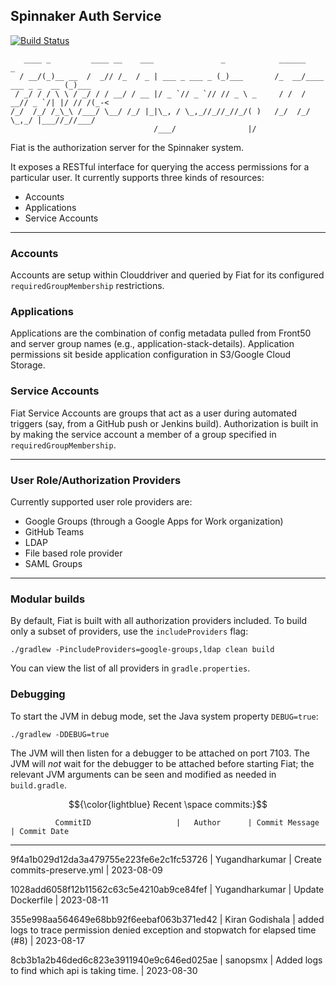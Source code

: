 Spinnaker Auth Service
----------------------

[![Build Status](https://api.travis-ci.org/spinnaker/fiat.svg?branch=master)](https://travis-ci.org/spinnaker/fiat)

```
   ____ _         ____ __    ___               _            ______                  _
  / __/(_)__ __  /  _// /_  / _ | ___ _ ___ _ (_)___       /_  __/____ ___ _ _  __ (_)___
 / _/ / / \ \ / _/ / / __/ / __ |/ _ `// _ `// // _ \ _     / /  / __// _ `/| |/ // /(_-<
/_/  /_/ /_\_\ /___/ \__/ /_/ |_|\_, / \_,_//_//_//_/( )   /_/  /_/   \_,_/ |___//_//___/
                                /___/                |/
```

Fiat is the authorization server for the Spinnaker system.

It exposes a RESTful interface for querying the access permissions for a particular user. It currently supports three kinds of resources:
* Accounts
* Applications
* Service Accounts

---

### Accounts
Accounts are setup within Clouddriver and queried by Fiat for its configured `requiredGroupMembership` restrictions.

### Applications
Applications are the combination of config metadata pulled from Front50 and server group names (e.g., application-stack-details). Application permissions sit beside application configuration in S3/Google Cloud Storage.

### Service Accounts
Fiat Service Accounts are groups that act as a user during automated triggers (say, from a GitHub push or Jenkins build). Authorization is built in by making the service account a member of a group specified in `requiredGroupMembership`.

---

### User Role/Authorization Providers
Currently supported user role providers are:
* Google Groups (through a Google Apps for Work organization)
* GitHub Teams
* LDAP
* File based role provider
* SAML Groups

---

### Modular builds
By default, Fiat is built with all authorization providers included. To build only a subset of
providers, use the `includeProviders` flag:
 ```
./gradlew -PincludeProviders=google-groups,ldap clean build
```
 You can view the list of all providers in `gradle.properties`.

### Debugging

To start the JVM in debug mode, set the Java system property `DEBUG=true`:
```
./gradlew -DDEBUG=true
```

The JVM will then listen for a debugger to be attached on port 7103.  The JVM will _not_ wait for the debugger
to be attached before starting Fiat; the relevant JVM arguments can be seen and modified as needed in `build.gradle`.


$${\color{lightblue} Recent \space commits:}$$ 

              CommitID                   |   Author      | Commit Message          | Commit Date
----------------------------------------------------------------------------------------------------


9f4a1b029d12da3a479755e223fe6e2c1fc53726 | Yugandharkumar | Create commits-preserve.yml | 2023-08-09 



1028add6058f12b11562c63c5e4210ab9ce84fef | Yugandharkumar | Update Dockerfile | 2023-08-11 


355e998aa564649e68bb92f6eebaf063b371ed42 | Kiran Godishala | added logs to trace permission denied exception and stopwatch for elapsed time (#8) | 2023-08-17 


8cb3b1a2b46ded6c823e3911940e9c646ed025ae | sanopsmx | Added logs to find which api is taking time. | 2023-08-30 
